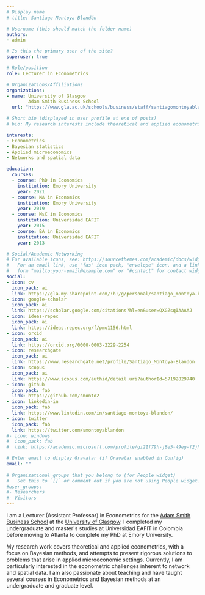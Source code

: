 ```yaml
---
# Display name
# title: Santiago Montoya-Blandón

# Username (this should match the folder name)
authors:
- admin

# Is this the primary user of the site?
superuser: true

# Role/position
role: Lecturer in Econometrics

# Organizations/Affiliations
organizations:
- name: University of Glasgow
        Adam Smith Business School
  url: "https://www.gla.ac.uk/schools/business/staff/santiagomontoyablandon/"

# Short bio (displayed in user profile at end of posts)
# bio: My research interests include theoretical and applied econometrics, Bayesian methods, and focus on microeconomic applications.

interests:
- Econometrics
- Bayesian statistics
- Applied microeconomics
- Networks and spatial data

education:
  courses:
  - course: PhD in Economics
    institution: Emory University
    year: 2021
  - course: MA in Economics
    institution: Emory University
    year: 2019
  - course: MsC in Economics
    institution: Universidad EAFIT
    year: 2015
  - course: BA in Economics
    institution: Universidad EAFIT
    year: 2013

# Social/Academic Networking
# For available icons, see: https://sourcethemes.com/academic/docs/widgets/#icons
#   For an email link, use "fas" icon pack, "envelope" icon, and a link in the
#   form "mailto:your-email@example.com" or "#contact" for contact widget.
social:
- icon: cv
  icon_pack: ai
  link: https://gla-my.sharepoint.com/:b:/g/personal/santiago_montoya-blandon_glasgow_ac_uk/Ec526oISSORIvQemt5Is6ZgBSRvSZZ0f0XG89okeXKW2oQ?e=hRPnlB
- icon: google-scholar
  icon_pack: ai
  link: https://scholar.google.com/citations?hl=en&user=QXGZsqIAAAAJ
- icon: ideas-repec
  icon_pack: ai
  link: https://ideas.repec.org/f/pmo1156.html
- icon: orcid
  icon_pack: ai
  link: https://orcid.org/0000-0003-2229-2254
- icon: researchgate
  icon_pack: ai
  link: https://www.researchgate.net/profile/Santiago_Montoya-Blandon
- icon: scopus
  icon_pack: ai
  link: https://www.scopus.com/authid/detail.uri?authorId=57192829740
- icon: github
  icon_pack: fab
  link: https://github.com/smonto2
- icon: linkedin-in
  icon_pack: fab
  link: https://www.linkedin.com/in/santiago-montoya-blandon/
- icon: twitter
  icon_pack: fab
  link: https://twitter.com/smontoyablandon
#- icon: windows
#  icon_pack: fab
#  link: https://academic.microsoft.com/profile/gi21f79h-j8e5-49eg-f2jh-39747767658i/SantiagoMontoya-Bland%C3%83%C2%B3n/publication/search?q=Santiago%20Montoya-Bland%C3%B3n&qe=%2540%2540%2540USER.PUBLICATIONS%253Dce21b79d-f8a5-49ac-b2fd-39747767658e&f=&orderBy=0

# Enter email to display Gravatar (if Gravatar enabled in Config)
email: ""
  
# Organizational groups that you belong to (for People widget)
#   Set this to `[]` or comment out if you are not using People widget.  
#user_groups:
#- Researchers
#- Visitors
---
```


I am a Lecturer (Assistant Professor) in Econometrics for the [Adam Smith Business School](https://www.gla.ac.uk/schools/business/) at the [University of Glasgow](https://www.gla.ac.uk/). I completed my undergraduate and master's studies at Universidad EAFIT in Colombia before moving to Atlanta to complete my PhD at Emory University.

My research work covers theoretical and applied econometrics, with a focus on Bayesian methods, and attempts to present rigorous solutions to problems that arise in applied microeconomic settings. Currently, I am particularly interested in the econometric challenges inherent to network and spatial data. I am also passionate about teaching and have taught several courses in Econometrics and Bayesian methods at an undergraduate and graduate level.